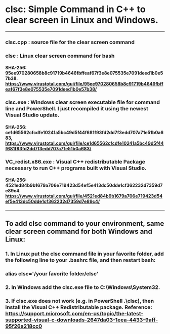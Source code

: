 # clsc: Simple Command in C++ to clear screen in Linux and Windows.
-------------------------------------------------------------------------
### clsc.cpp : source file for the clear screen command
### clsc     : Linux clear screen command for bash
#### SHA-256:  95ee970280658b8c91719b4646fbffeaf67f3e8e075535e7091deed1b0e57b38. https://www.virustotal.com/gui/file/95ee970280658b8c91719b4646fbffeaf67f3e8e075535e7091deed1b0e57b38/
### clsc.exe : Windows clear screen executable file for command line and PowerShell. I just recompiled it using the newest Visual Studio update.
#### SHA-256: ce1d65562cfcdfe10241a5bc49d5f44f681f93fd2dd7f3edd707a71e51b0a683, https://www.virustotal.com/gui/file/ce1d65562cfcdfe10241a5bc49d5f44f681f93fd2dd7f3edd707a71e51b0a683/
### VC_redist.x86.exe : Visual C++ redistributable Package necessary to run C++ programs built with Visual Studio.
#### SHA-256: 4521ed84b9b1679a706e719423d54ef5e413dc50dde1cf362232d7359d7e89c4. https://www.virustotal.com/gui/file/4521ed84b9b1679a706e719423d54ef5e413dc50dde1cf362232d7359d7e89c4/
-------------------------------------------------------------------------
## To add clsc command to your environment, same clear screen command for both Windows and Linux:
### 1. In Linux put the clsc command file in your favorite folder, add the following line to your .bashrc file, and then restart bash: 
### alias clsc='/your favorite folder/clsc'
### 2. In Windows add the clsc.exe file to C:\Windows\System32\. 
### 3. If clsc.exe does not work (e.g. in PowerShell .\clsc), then install the Visual C++ Redistributable package. Reference: https://support.microsoft.com/en-us/topic/the-latest-supported-visual-c-downloads-2647da03-1eea-4433-9aff-95f26a218cc0
